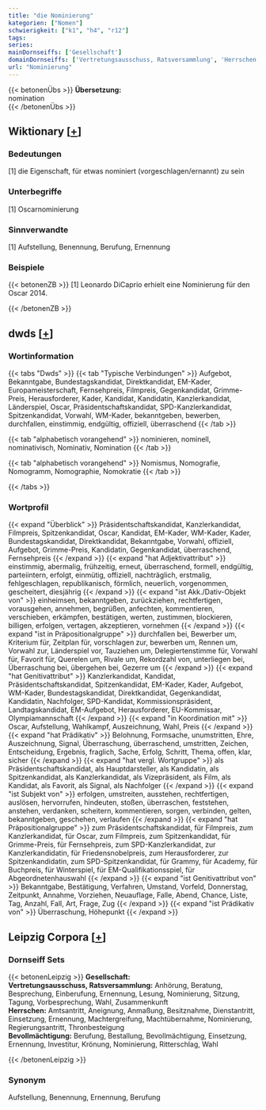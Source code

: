 ```yaml
---
title: "die Nominierung"
kategorien: ["Nomen"]
schwierigkeit: ["k1", "h4", "r12"]
tags:
series:
mainDornseiffs: ['Gesellschaft']
domainDornseiffs: ['Vertretungsausschuss, Ratsversammlung', 'Herrschen', 'Bevollmächtigung']
url: "Nominierung"
---
```


{{< betonenÜbs >}}
**Übersetzung:**  
nomination  
{{< /betonenÜbs >}}

## Wiktionary [[+](https://de.wiktionary.org/wiki/Nominierung)]

### Bedeutungen
[1] die Eigenschaft, für etwas nominiert (vorgeschlagen/ernannt) zu sein  

### Unterbegriffe
[1] Oscarnominierung  

### Sinnverwandte
[1] Aufstellung, Benennung, Berufung, Ernennung  

### Beispiele
{{< betonenZB >}}
[1] Leonardo DiCaprio erhielt eine Nominierung für den Oscar 2014.  

{{< /betonenZB >}}


## dwds [[+](https://www.dwds.de/wb/Nominierung)]

### Wortinformation
{{< tabs "Dwds" >}}
{{< tab "Typische Verbindungen" >}}
Aufgebot, Bekanntgabe, Bundestagskandidat, Direktkandidat, EM-Kader, Europameisterschaft, Fernsehpreis, Filmpreis, Gegenkandidat, Grimme-Preis, Herausforderer, Kader, Kandidat, Kandidatin, Kanzlerkandidat, Länderspiel, Oscar, Präsidentschaftskandidat, SPD-Kanzlerkandidat, Spitzenkandidat, Vorwahl, WM-Kader, bekanntgeben, bewerben, durchfallen, einstimmig, endgültig, offiziell, überraschend
{{< /tab >}}

{{< tab "alphabetisch vorangehend" >}}
nominieren, nominell, nominativisch, Nominativ, Nomination
{{< /tab >}}

{{< tab "alphabetisch vorangehend" >}}
Nomismus, Nomografie, Nomogramm, Nomographie, Nomokratie
{{< /tab >}}

{{< /tabs >}}

### Wortprofil
{{< expand "Überblick" >}} Präsidentschaftskandidat, Kanzlerkandidat, Filmpreis, Spitzenkandidat, Oscar, Kandidat, EM-Kader, WM-Kader, Kader, Bundestagskandidat, Direktkandidat, Bekanntgabe, Vorwahl, offiziell, Aufgebot, Grimme-Preis, Kandidatin, Gegenkandidat, überraschend, Fernsehpreis {{< /expand >}}
{{< expand "hat Adjektivattribut" >}} einstimmig, abermalig, frühzeitig, erneut, überraschend, formell, endgültig, parteiintern, erfolgt, einmütig, offiziell, nachträglich, erstmalig, fehlgeschlagen, republikanisch, förmlich, neuerlich, vorgenommen, gescheitert, diesjährig {{< /expand >}}
{{< expand "ist Akk./Dativ-Objekt von" >}} einheimsen, bekanntgeben, zurückziehen, rechtfertigen, vorausgehen, annehmen, begrüßen, anfechten, kommentieren, verschieben, erkämpfen, bestätigen, werten, zustimmen, blockieren, billigen, erfolgen, vertagen, akzeptieren, vornehmen {{< /expand >}}
{{< expand "ist in Präpositionalgruppe" >}} durchfallen bei, Bewerber um, Kriterium für, Zeitplan für, vorschlagen zur, bewerben um, Rennen um, Vorwahl zur, Länderspiel vor, Tauziehen um, Delegiertenstimme für, Vorwahl für, Favorit für, Querelen um, Rivale um, Rekordzahl von, unterliegen bei, Überraschung bei, übergehen bei, Gezerre um {{< /expand >}}
{{< expand "hat Genitivattribut" >}} Kanzlerkandidat, Kandidat, Präsidentschaftskandidat, Spitzenkandidat, EM-Kader, Kader, Aufgebot, WM-Kader, Bundestagskandidat, Direktkandidat, Gegenkandidat, Kandidatin, Nachfolger, SPD-Kandidat, Kommissionspräsident, Landtagskandidat, EM-Aufgebot, Herausforderer, EU-Kommissar, Olympiamannschaft {{< /expand >}}
{{< expand "in Koordination mit" >}} Oscar, Aufstellung, Wahlkampf, Auszeichnung, Wahl, Preis {{< /expand >}}
{{< expand "hat Prädikativ" >}} Belohnung, Formsache, unumstritten, Ehre, Auszeichnung, Signal, Überraschung, überraschend, umstritten, Zeichen, Entscheidung, Ergebnis, fraglich, Sache, Erfolg, Schritt, Thema, offen, klar, sicher {{< /expand >}}
{{< expand "hat vergl. Wortgruppe" >}} als Präsidentschaftskandidat, als Hauptdarsteller, als Kandidatin, als Spitzenkandidat, als Kanzlerkandidat, als Vizepräsident, als Film, als Kandidat, als Favorit, als Signal, als Nachfolger {{< /expand >}}
{{< expand "ist Subjekt von" >}} erfolgen, umstreiten, ausstehen, rechtfertigen, auslösen, hervorrufen, hindeuten, stoßen, überraschen, feststehen, anstehen, verdanken, scheitern, kommentieren, sorgen, verbinden, gelten, bekanntgeben, geschehen, verlaufen {{< /expand >}}
{{< expand "hat Präpositionalgruppe" >}} zum Präsidentschaftskandidat, für Filmpreis, zum Kanzlerkandidat, für Oscar, zum Filmpreis, zum Spitzenkandidat, für Grimme-Preis, für Fernsehpreis, zum SPD-Kanzlerkandidat, zur Kanzlerkandidatin, für Friedensnobelpreis, zum Herausforderer, zur Spitzenkandidatin, zum SPD-Spitzenkandidat, für Grammy, für Academy, für Buchpreis, für Winterspiel, für EM-Qualifikationsspiel, für Abgeordnetenhauswahl {{< /expand >}}
{{< expand "ist Genitivattribut von" >}} Bekanntgabe, Bestätigung, Verfahren, Umstand, Vorfeld, Donnerstag, Zeitpunkt, Annahme, Vorziehen, Neuauflage, Falle, Abend, Chance, Liste, Tag, Anzahl, Fall, Art, Frage, Zug {{< /expand >}}
{{< expand "ist Prädikativ von" >}} Überraschung, Höhepunkt {{< /expand >}}

## Leipzig Corpora [[+](https://corpora.uni-leipzig.de/en/res?word=Nominierung&corpusId=deu_newscrawl-public_2018)]

### Dornseiff Sets
{{< betonenLeipzig >}}
**Gesellschaft:**  
**Vertretungsausschuss, Ratsversammlung:** Anhörung, Beratung, Besprechung, Einberufung, Ernennung, Lesung, Nominierung, Sitzung, Tagung, Vorbesprechung, Wahl, Zusammenkunft  
**Herrschen:** Amtsantritt, Aneignung, Anmaßung, Besitznahme, Dienstantritt, Einsetzung, Ernennung, Machtergreifung, Machtübernahme, Nominierung, Regierungsantritt, Thronbesteigung  
**Bevollmächtigung:** Berufung, Bestallung, Bevollmächtigung, Einsetzung, Ernennung, Investitur, Krönung, Nominierung, Ritterschlag, Wahl  

{{< /betonenLeipzig >}}

### Synonym
Aufstellung, Benennung, Ernennung, Berufung

